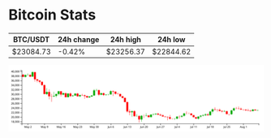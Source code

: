 # Bitcoin Stats

BTC/USDT|24h change|24h high|24h low|
|---|---|---|---|
|$23084.73|-0.42%|$23256.37|$22844.62|

<img src="./chart.svg">
